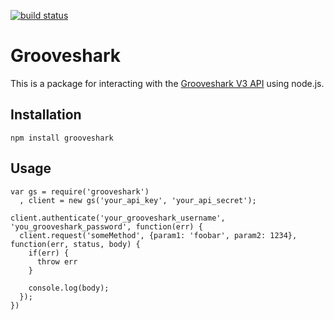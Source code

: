 [![build status](https://secure.travis-ci.org/theycallmeswift/grooveshark.png)](http://travis-ci.org/theycallmeswift/grooveshark)

# Grooveshark

This is a package for interacting with the [Grooveshark V3 API](http://developers.grooveshark.com/docs/public_api/v3/) using node.js.

## Installation

    npm install grooveshark

## Usage

    var gs = require('grooveshark')
      , client = new gs('your_api_key', 'your_api_secret');

    client.authenticate('your_grooveshark_username', 'you_grooveshark_password', function(err) {
      client.request('someMethod', {param1: 'foobar', param2: 1234}, function(err, status, body) {
        if(err) {
          throw err
        }

        console.log(body);
      });
    })
